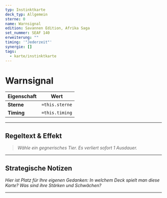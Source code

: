 ```yaml
---
typ: Instinktkarte
deck_typ: Allgemein
sterne: 0
name: Warnsignal
edition: Savannen Edition, Afrika Saga
set_nummer: SEAF 140
erweiterung: ""
timing: '"Jederzeit"'
synergie: []
tags:
  - karte/instinktkarte
---
```


# Warnsignal

| Eigenschaft | Wert |
|---|---|
| **Sterne** | `=this.sterne` |
| **Timing** | `=this.timing` |

---
## Regeltext & Effekt

> *Wähle ein gegnerisches Tier. Es verliert sofort 1 Ausdauer.*

---
## Strategische Notizen

*Hier ist Platz für Ihre eigenen Gedanken: In welchem Deck spielt man diese Karte? Was sind ihre Stärken und Schwächen?*

---
